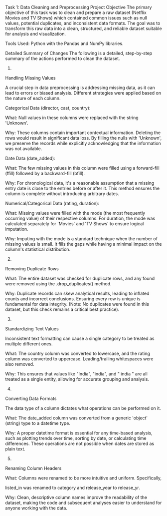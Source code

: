 Task 1: Data Cleaning and Preprocessing
Project Objective
The primary objective of this task was to clean and prepare a raw dataset (Netflix Movies and TV Shows) which contained common issues such as null values, potential duplicates, and inconsistent data formats. The goal was to transform this raw data into a clean, structured, and reliable dataset suitable for analysis and visualization.




Tools Used: Python with the Pandas and NumPy libraries.

Detailed Summary of Changes
The following is a detailed, step-by-step summary of the actions performed to clean the dataset.

1.
Handling Missing Values


A crucial step in data preprocessing is addressing missing data, as it can lead to errors or biased analysis. Different strategies were applied based on the nature of each column.

Categorical Data (director, cast, country):

What: Null values in these columns were replaced with the string 'Unknown'.

Why: These columns contain important contextual information. Deleting the rows would result in significant data loss. By filling the nulls with 'Unknown', we preserve the records while explicitly acknowledging that the information was not available.

Date Data (date_added):

What: The few missing values in this column were filled using a forward-fill (ffill) followed by a backward-fill (bfill).

Why: For chronological data, it's a reasonable assumption that a missing entry date is close to the entries before or after it. This method ensures the column is complete without introducing arbitrary dates.

Numerical/Categorical Data (rating, duration):

What: Missing values were filled with the mode (the most frequently occurring value) of their respective columns. For duration, the mode was calculated separately for 'Movies' and 'TV Shows' to ensure logical imputation.

Why: Imputing with the mode is a standard technique when the number of missing values is small. It fills the gaps while having a minimal impact on the column's statistical distribution.

2.
Removing Duplicate Rows



What: The entire dataset was checked for duplicate rows, and any found were removed using the .drop_duplicates() method.

Why: Duplicate records can skew analytical results, leading to inflated counts and incorrect conclusions. Ensuring every row is unique is fundamental for data integrity. (Note: No duplicates were found in this dataset, but this check remains a critical best practice).

3.
Standardizing Text Values


Inconsistent text formatting can cause a single category to be treated as multiple different ones.

What: The country column was converted to lowercase, and the rating column was converted to uppercase. Leading/trailing whitespaces were also removed.

Why: This ensures that values like "India", "india", and " india " are all treated as a single entity, allowing for accurate grouping and analysis.

4.
Converting Data Formats



The data type of a column dictates what operations can be performed on it.


What: The date_added column was converted from a generic 'object' (string) type to a datetime type.


Why: A proper datetime format is essential for any time-based analysis, such as plotting trends over time, sorting by date, or calculating time differences. These operations are not possible when dates are stored as plain text.

5.
Renaming Column Headers



What: Columns were renamed to be more intuitive and uniform. Specifically, 

listed_in was renamed to category and release_year to release_yr.

Why: Clean, descriptive column names improve the readability of the dataset, making the code and subsequent analyses easier to understand for anyone working with the data.
